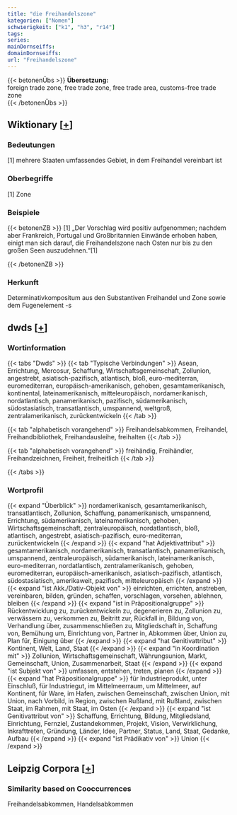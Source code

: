 ```yaml
---
title: "die Freihandelszone"
kategorien: ["Nomen"]
schwierigkeit: ["k1", "h3", "r14"]
tags:
series:
mainDornseiffs:
domainDornseiffs:
url: "Freihandelszone"
---
```


{{< betonenÜbs >}}
**Übersetzung:**  
foreign trade zone, free trade zone, free trade area, customs-free trade zone  
{{< /betonenÜbs >}}

## Wiktionary [[+](https://de.wiktionary.org/wiki/Freihandelszone)]

### Bedeutungen
[1] mehrere Staaten umfassendes Gebiet, in dem Freihandel vereinbart ist  

### Oberbegriffe
[1] Zone  

### Beispiele
{{< betonenZB >}}
[1] „Der Vorschlag wird positiv aufgenommen; nachdem aber Frankreich, Portugal und Großbritannien Einwände erhoben haben, einigt man sich darauf, die Freihandelszone nach Osten nur bis zu den großen Seen auszudehnen.“[1]  

{{< /betonenZB >}}
### Herkunft
Determinativkompositum aus den Substantiven Freihandel und Zone sowie dem Fugenelement -s  



## dwds [[+](https://www.dwds.de/wb/Freihandelszone)]

### Wortinformation
{{< tabs "Dwds" >}}
{{< tab "Typische Verbindungen" >}}
Asean, Errichtung, Mercosur, Schaffung, Wirtschaftsgemeinschaft, Zollunion, angestrebt, asiatisch-pazifisch, atlantisch, bloß, euro-mediterran, euromediterran, europäisch-amerikanisch, gehoben, gesamtamerikanisch, kontinental, lateinamerikanisch, mitteleuropäisch, nordamerikanisch, nordatlantisch, panamerikanisch, pazifisch, südamerikanisch, südostasiatisch, transatlantisch, umspannend, weltgroß, zentralamerikanisch, zurückentwickeln
{{< /tab >}}

{{< tab "alphabetisch vorangehend" >}}
Freihandelsabkommen, Freihandel, Freihandbibliothek, Freihandausleihe, freihalten
{{< /tab >}}

{{< tab "alphabetisch vorangehend" >}}
freihändig, Freihändler, Freihandzeichnen, Freiheit, freiheitlich
{{< /tab >}}

{{< /tabs >}}

### Wortprofil
{{< expand "Überblick" >}} nordamerikanisch, gesamtamerikanisch, transatlantisch, Zollunion, Schaffung, panamerikanisch, umspannend, Errichtung, südamerikanisch, lateinamerikanisch, gehoben, Wirtschaftsgemeinschaft, zentraleuropäisch, nordatlantisch, bloß, atlantisch, angestrebt, asiatisch-pazifisch, euro-mediterran, zurückentwickeln {{< /expand >}}
{{< expand "hat Adjektivattribut" >}} gesamtamerikanisch, nordamerikanisch, transatlantisch, panamerikanisch, umspannend, zentraleuropäisch, südamerikanisch, lateinamerikanisch, euro-mediterran, nordatlantisch, zentralamerikanisch, gehoben, euromediterran, europäisch-amerikanisch, asiatisch-pazifisch, atlantisch, südostasiatisch, amerikaweit, pazifisch, mitteleuropäisch {{< /expand >}}
{{< expand "ist Akk./Dativ-Objekt von" >}} einrichten, errichten, anstreben, vereinbaren, bilden, gründen, schaffen, vorschlagen, vorsehen, ablehnen, bleiben {{< /expand >}}
{{< expand "ist in Präpositionalgruppe" >}} Rückentwicklung zu, zurückentwickeln zu, degenerieren zu, Zollunion zu, verwässern zu, verkommen zu, Beitritt zur, Rückfall in, Bildung von, Verhandlung über, zusammenschließen zu, Mitgliedschaft in, Schaffung von, Bemühung um, Einrichtung von, Partner in, Abkommen über, Union zu, Plan für, Einigung über {{< /expand >}}
{{< expand "hat Genitivattribut" >}} Kontinent, Welt, Land, Staat {{< /expand >}}
{{< expand "in Koordination mit" >}} Zollunion, Wirtschaftsgemeinschaft, Währungsunion, Markt, Gemeinschaft, Union, Zusammenarbeit, Staat {{< /expand >}}
{{< expand "ist Subjekt von" >}} umfassen, entstehen, treten, planen {{< /expand >}}
{{< expand "hat Präpositionalgruppe" >}} für Industrieprodukt, unter Einschluß, für Industriegut, im Mittelmeerraum, um Mittelmeer, auf Kontinent, für Ware, im Hafen, zwischen Gemeinschaft, zwischen Union, mit Union, nach Vorbild, in Region, zwischen Rußland, mit Rußland, zwischen Staat, im Rahmen, mit Staat, im Osten {{< /expand >}}
{{< expand "ist Genitivattribut von" >}} Schaffung, Errichtung, Bildung, Mitgliedsland, Einrichtung, Fernziel, Zustandekommen, Projekt, Vision, Verwirklichung, Inkrafttreten, Gründung, Länder, Idee, Partner, Status, Land, Staat, Gedanke, Aufbau {{< /expand >}}
{{< expand "ist Prädikativ von" >}} Union {{< /expand >}}

## Leipzig Corpora [[+](https://corpora.uni-leipzig.de/en/res?word=Freihandelszone&corpusId=deu_newscrawl-public_2018)]


### Similarity based on Cooccurrences
Freihandelsabkommen, Handelsabkommen

